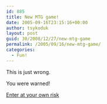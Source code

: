 ```yaml
---
id: 885
title: New MTG game!
date: 2005-09-16T23:15:16+00:00
author: tsykoduk
layout: post
guid: 30/2008/12/27/new-mtg-game
permalink: /2005/09/16/new-mtg-game/
categories:
  - Fun!
---
```

This is just wrong.


You were warned!


<a href="http://www.brokentoys.org/?p=6849">Enter at your own risk</a>